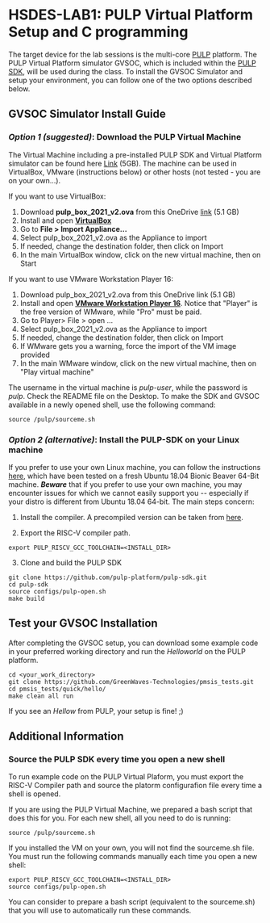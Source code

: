 # HSDES-LAB1: PULP Virtual Platform Setup and C programming
The target device for the lab sessions is the multi-core [PULP](https://github.com/pulp-platform/pulp) platform. 
The PULP Virtual Platform simulator GVSOC, which is included within the [PULP SDK](https://github.com/pulp-platform/pulp-sdk), will be used during the class. 
To install the GVSOC Simulator and setup your environment, you can follow one of the two options described below. 


## GVSOC Simulator Install Guide

### *Option 1 (suggested)*: Download the PULP Virtual Machine
The Virtual Machine including a pre-installed PULP SDK and Virtual Platform simulator can be found here [Link](https://github.com/pulp-platform/pulp-sdk) (5GB).
The machine can be used in VirtualBox, VMware (instructions below) or other hosts (not tested - you are on your own...).

If you want to use VirtualBox:
1. Download **pulp_box_2021_v2.ova** from this OneDrive [link](https://liveunibo-my.sharepoint.com/:u:/g/personal/f_conti_unibo_it/EU8Gw122r-BImShYmL1GOrMBm60NO9TcYjmc0nmICOwYnw?e=DE4yph) (5.1 GB) 
2. Install and open [**VirtualBox**](https://www.virtualbox.org/)
3. Go to **File > Import Appliance...**
4. Select pulp_box_2021_v2.ova as the Appliance to import
5. If needed, change the destination folder, then click on Import
6. In the main VirtualBox window, click on the new virtual machine, then on Start

If you want to use VMware Workstation Player 16:
1. Download pulp_box_2021_v2.ova from this OneDrive link (5.1 GB)
2. Install and open [**VMware Workstation Player 16**](https://www.vmware.com/it/products/workstation-player/workstation-player-evaluation.html). Notice that "Player" is the free version of WMware, while "Pro" must be paid.
3. Go to Player> File > open ...
4. Select pulp_box_2021_v2.ova as the Appliance to import
5. If needed, change the destination folder, then click on Import
6. If WMware gets you a warning, force the import of the VM image provided
7. In the main WMware window, click on the new virtual machine, then on "Play virtual machine"

The username in the virtual machine is _pulp-user_, while the password is _pulp_. Check the README file on the Desktop.
To make the SDK and GVSOC available in a newly opened shell, use the following command:
~~~~~shell
source /pulp/sourceme.sh
~~~~~

### *Option 2 (alternative)*: Install the PULP-SDK on your Linux machine
If you prefer to use your own Linux machine, you can follow the instructions [here](https://github.com/pulp-platform/pulp-sdk#getting-started), which have been tested on a fresh Ubuntu 18.04 Bionic Beaver 64-Bit machine.
**_Beware_** that if you prefer to use your own machine, you may encounter issues for which we cannot easily support you -- especially if your distro is different from Ubuntu 18.04 64-bit.
The main steps concern:
1. Install the compiler. A precompiled version can be taken from [here](https://github.com/pulp-platform/pulp-riscv-gnu-toolchain/releases/tag/v1.0.16).

2. Export the RISC-V compiler path.
~~~~~shell
export PULP_RISCV_GCC_TOOLCHAIN=<INSTALL_DIR>
~~~~~

3. Clone and build the PULP SDK
~~~~~shell
git clone https://github.com/pulp-platform/pulp-sdk.git
cd pulp-sdk
source configs/pulp-open.sh
make build
~~~~~

## Test your GVSOC Installation
After completing the GVSOC setup, you can download some example code in your preferred working directory and run the _Helloworld_ on the PULP platform.
~~~~~shell
cd <your_work_directory>
git clone https://github.com/GreenWaves-Technologies/pmsis_tests.git
cd pmsis_tests/quick/hello/
make clean all run
~~~~~
If you see an *Hellow* from PULP, your setup is fine! ;)

## Additional Information
### Source the PULP SDK every time you open a new shell
To run example code on the PULP Virtual Plaform, you must export the RISC-V Compiler path and source the platorm configurafion file every time a shell is opened.

If you are using the PULP Virtual Machine, we prepared a bash script that does this for you. For each new shell, all you need to do is running:
~~~~~shell
source /pulp/sourceme.sh
~~~~~

If you installed the VM on your own, you will not find the sourceme.sh file. You must run the following commands manually each time you open a new shell: 

~~~~~shell
export PULP_RISCV_GCC_TOOLCHAIN=<INSTALL_DIR>
source configs/pulp-open.sh
~~~~~

You can consider to prepare a bash script (equivalent to the sourceme.sh) that you will use to automatically run these commands.




